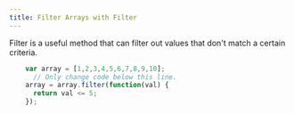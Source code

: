 ```yaml
---
title: Filter Arrays with Filter
---
```

Filter is a useful method that can filter out values that don't match a certain criteria.

```js
    var array = [1,2,3,4,5,6,7,8,9,10];
      // Only change code below this line.
    array = array.filter(function(val) {
      return val <= 5;
    });
```

